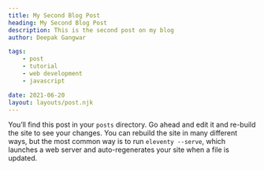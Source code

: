 ```yaml
---
title: My Second Blog Post
heading: My Second Blog Post
description: This is the second post on my blog
author: Deepak Gangwar

tags: 
    - post
    - tutorial
    - web development
    - javascript

date: 2021-06-20
layout: layouts/post.njk
---
```


<!-- Notice how the URL corresponds to the location of the file in the 
project (excluding the extension). This is how URLs are handled by default, 
but they can be changed to some other format through the permalink key. -->


You’ll find this post in your `posts` directory. Go ahead and edit it and re-build the site to see your changes. You can rebuild the site in many different ways, but the most common way is to run `eleventy --serve`, which launches a web server and auto-regenerates your site when a file is updated.